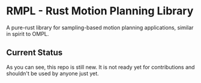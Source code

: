# RMPL - Rust Motion Planning Library

A pure-rust library for sampling-based motion planning applications, similar in spirit to OMPL.

## Current Status

As you can see, this repo is still new. It is not ready yet for contributions and shouldn't be used by anyone just yet.
